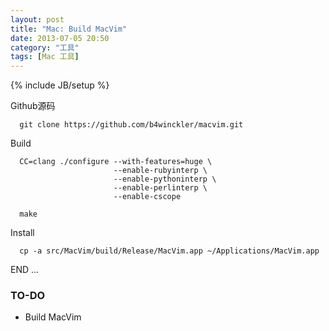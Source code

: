 ```yaml
---
layout: post
title: "Mac: Build MacVim"
date: 2013-07-05 20:50
category: "工具"
tags: [Mac 工具]
---
```


{% include JB/setup %}


Github源码

      git clone https://github.com/b4winckler/macvim.git

Build

      CC=clang ./configure --with-features=huge \
                           --enable-rubyinterp \
                           --enable-pythoninterp \
                           --enable-perlinterp \
                           --enable-cscope

      make

Install

      cp -a src/MacVim/build/Release/MacVim.app ~/Applications/MacVim.app

END ...

### TO-DO
+ Build MacVim 
